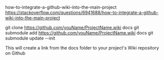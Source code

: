 how-to-integrate-a-github-wiki-into-the-main-project
https://stackoverflow.com/questions/6941688/how-to-integrate-a-github-wiki-into-the-main-project


git clone https://github.com/youName/ProjectName.wiki docs
git submodule add https://github.com/youName/ProjectName.wiki docs
git submodule update --init

This will create a link from the docs folder to your project's Wiki repository on Github